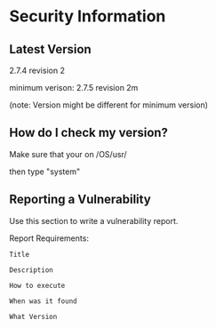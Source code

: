 # Security Information 

## Latest Version

2.7.4 revision 2

minimum verison: 2.7.5 revision 2m

(note: Version might be different for minimum version)

## How do I check my version?

Make sure that your on /OS/usr/

then type "system" 

## Reporting a Vulnerability

Use this section to write a vulnerability report.

Report Requirements:
  
    Title 
  
    Description
  
    How to execute
  
    When was it found 
  
    What Version 
